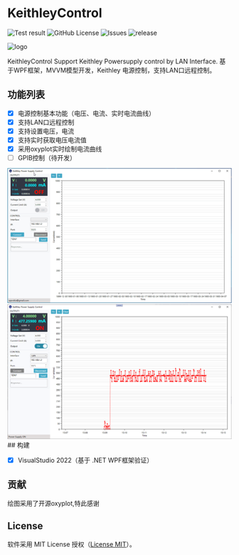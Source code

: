# KeithleyControl
![Test result](https://img.shields.io/badge/Windows-passing-green)
![GitHub License](https://img.shields.io/github/license/linkmeta/KeithleyControl?color=blue&style=flat-square)
![Issues](https://img.shields.io/github/issues/linkmeta/KeithleyControl?color=blue&style=flat-square)
![release](https://img.shields.io/github/release/linkmeta/KeithleyControl.svg)

![logo](/Themes/favicon.ico)

KeithleyControl Support Keithley Powersupply control by LAN Interface.
基于WPF框架，MVVM模型开发，Keithley 电源控制，支持LAN口远程控制。


## 功能列表

- [x] 电源控制基本功能（电压、电流、实时电流曲线）
- [x] 支持LAN口远程控制
- [x] 支持设置电压，电流
- [x] 支持实时获取电压电流值
- [x] 采用oxyplot实时绘制电流曲线
- [ ] GPIB控制（待开发）
<img src="https://github.com/linkmeta/KeithleyControl/blob/fbaf49e2138cbcbe198cc390a4de4760cf668762/KeithleyControlDemo.gif" width="700">
<img src="https://github.com/linkmeta/KeithleyControl/blob/fbaf49e2138cbcbe198cc390a4de4760cf668762/demo.png" width="700">
## 构建

- [x] VisualStudio 2022（基于 .NET WPF框架验证）

## 贡献
绘图采用了开源oxyplot,特此感谢


## License

软件采用 MIT License 授权（[License MIT](./LICENSE)）。
